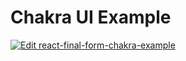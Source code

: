 # Chakra UI Example

[![Edit react-final-form-chakra-example](https://codesandbox.io/static/img/play-codesandbox.svg)](https://codesandbox.io/s/github/final-form/final-form/tree/master/examples/chakra?fontsize=14)
